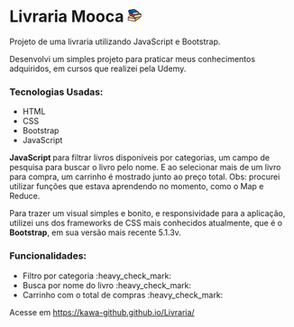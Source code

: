 # Livraria Mooca <img src="imgs/pilha-de-livros_24px.png">

Projeto de uma livraria utilizando JavaScript e Bootstrap.

<p> Desenvolvi um simples projeto para praticar meus conhecimentos adquiridos, em cursos que realizei pela Udemy. </p>
<div>

  <h3> Tecnologias Usadas: </h3>
<ul>
  <li>HTML</li>
  <li>CSS</li>
  <li>Bootstrap</li>
  <li>JavaScript</li>
</ul>
  
  <p>
    <b> JavaScript </b> para filtrar livros disponíveis por categorias, um campo de pesquisa para buscar o livro pelo nome. E ao selecionar mais de um livro para compra,
    um carrinho é mostrado junto ao preço total. Obs: procurei utilizar funções que estava aprendendo no momento, como o Map e Reduce.
  </p>
  
  <p>
      Para trazer um visual simples e bonito, e responsividade para a aplicação, utilizei uns dos frameworks de CSS mais conhecidos atualmente,
      que é o <b>Bootstrap</b>, em sua versão mais recente 5.1.3v.
  </p>
  
</div>
<h3> Funcionalidades: </h3>
<ul>
  <li> Filtro por categoria :heavy_check_mark: </li>
  <li> Busca por nome do livro :heavy_check_mark:</li>
  <li> Carrinho com o total de compras :heavy_check_mark:</li>
</ul>
<s></s>

Acesse em https://kawa-github.github.io/Livraria/
